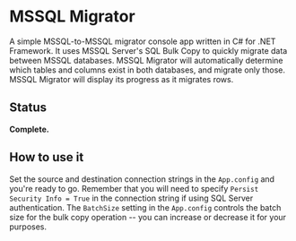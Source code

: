 # MSSQL Migrator

A simple MSSQL-to-MSSQL migrator console app written in C# for .NET Framework. It uses MSSQL Server's SQL Bulk Copy to quickly migrate data between MSSQL databases. MSSQL Migrator will automatically determine which tables and columns exist in both databases, and migrate only those. MSSQL Migrator will display its progress as it migrates rows.

## Status

__Complete.__

## How to use it

Set the source and destination connection strings in the `App.config` and you're ready to go. Remember that you will need to specify `Persist Security Info = True` in the connection string if using SQL Server authentication. The `BatchSize` setting in the `App.config` controls the batch size for the bulk copy operation -- you can increase or decrease it for your purposes.

